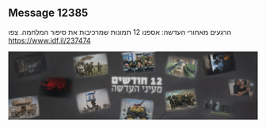 ## Message 12385

הרגעים מאחורי העדשה: 
אספנו 12 תמונות שמרכיבות את סיפור המלחמה. צפו
https://www.idf.il/237474

![Photo](12385/12385_photo.jpg)
